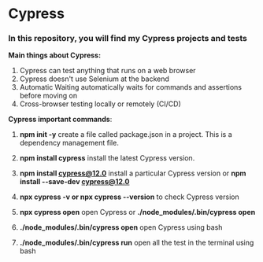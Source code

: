 # Cypress
### In this repository, you will find my Cypress projects and tests

<strong>Main things about Cypress:</strong>
1. Cypress can test anything that runs on a web browser
2. Cypress doesn't use Selenium at the backend
3. Automatic Waiting automatically waits for commands and assertions before moving on
4. Cross-browser testing locally or remotely (CI/CD)

<strong>Cypress important commands</strong>:
1. <strong>npm init -y</strong> create a file called package.json in a project. This is a dependency management file.

2. <strong>npm install cypress</strong> install the latest Cypress version.
   
3. <strong>npm install cypress@12.0</strong> install a particular Cypress version or
   <strong>npm install --save-dev cypress@12.0</strong> 

5. <strong>npx cypress -v or npx cypress --version</strong> to check Cypress version

6. <strong>npx cypress open</strong> open Cypress or <strong>./node_modules/.bin/cypress open</strong>
   
7. <strong>./node_modules/.bin/cypress open</strong> open Cypress using bash

8. <strong>./node_modules/.bin/cypress run</strong> open all the test in the terminal using bash
